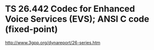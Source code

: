 # TS 26.442	Codec for Enhanced Voice Services (EVS); ANSI C code (fixed-point)

http://www.3gpp.org/dynareport/26-series.htm


